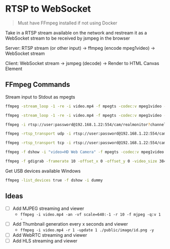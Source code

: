 # RTSP to WebSocket

> Must have FFmpeg installed if not using Docker

Take in a RTSP stream available on the network and restream it as a WebSocket stream to be received by jsmpeg in the browser

Server: RTSP stream (or other input) -> ffmpeg (encode mpeg1video) -> WebSocket stream

Client: WebSocket stream -> jsmpeg (decode) -> Render to HTML Canvas Element

## FFmpeg Commands

Stream input to Stdout as mpegts

```sh
ffmpeg -stream_loop -1 -re -i video.mp4 -f mpegts -codec:v mpeg1video -

ffmpeg -stream_loop -1 -re -i video.mp4 -f mpegts -codec:v mpeg1video -vf scale=640:-1 -codec:a mp2 -ar 44100 -ac 1 -b:a 128k -r 24 -b 0 -

ffmpeg -i rtsp://user:password@192.168.1.22:554/cam/realmonitor?channel=1&subtype=0 -f mpegts -codec:v mpeg1video -

ffmpeg -rtsp_transport udp -i rtsp://user:password@192.168.1.22:554/cam/realmonitor?channel=1&subtype=0 -f mpegts -codec:v mpeg1video -r 30 -

ffmpeg -rtsp_transport tcp -i rtsp://user:password@192.168.1.22:554/cam/realmonitor?channel=1&subtype=0 -f mpegts -codec:v mpeg1video -r 30 -

ffmpeg -f dshow -i "video=HD Web Camera" -f mpegts -codec:v mpeg1video -r 30 -

ffmpeg -f gdigrab -framerate 10 -offset_x 0 -offset_y 0 -video_size 3840x2160 -show_region 1 -i desktop -f mpegts -codec:v mpeg1video -r 30 -
```

Get USB devices available Windows

```sh
ffmpeg -list_devices true -f dshow -i dummy
```

## Ideas

- [ ] Add MJPEG streaming and viewer
    - `ffmpeg -i video.mp4 -an -vf scale=640:-1 -r 10 -f mjpeg -q:v 1 -`
- [ ] Add Thumbnail generation every x seconds and viewer
    - `ffmpeg -i video.mp4 -r 1 -update 1 ./public/image/id.png -y`
- [ ] Add WebRTC streaming and viewer
- [ ] Add HLS streaming and viewer
